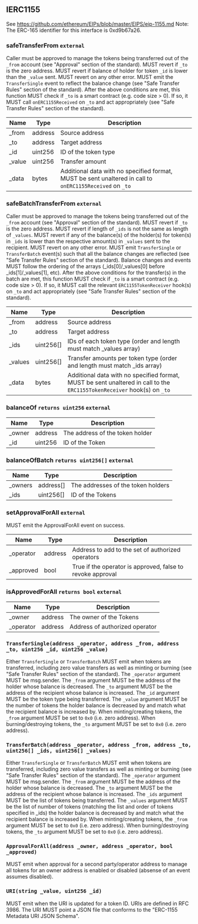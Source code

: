 ## IERC1155

See https://github.com/ethereum/EIPs/blob/master/EIPS/eip-1155.md
Note: The ERC-165 identifier for this interface is 0xd9b67a26.

### safeTransferFrom  `external`

Caller must be approved to manage the tokens being transferred out of the `_from` account (see "Approval" section of the standard).
MUST revert if `_to` is the zero address.
MUST revert if balance of holder for token `_id` is lower than the `_value` sent.
MUST revert on any other error.
MUST emit the `TransferSingle` event to reflect the balance change (see "Safe Transfer Rules" section of the standard).
After the above conditions are met, this function MUST check if `_to` is a smart contract (e.g. code size > 0). If so, it MUST call `onERC1155Received` on `_to` and act appropriately (see "Safe Transfer Rules" section of the standard).


Name  | Type | Description
------------- | ------------- | -------------
_from  | address |    Source address
_to  | address |      Target address
_id  | uint256 |      ID of the token type
_value  | uint256 |   Transfer amount
_data  | bytes |    Additional data with no specified format, MUST be sent unaltered in call to `onERC1155Received` on `_to`

### safeBatchTransferFrom  `external`

Caller must be approved to manage the tokens being transferred out of the `_from` account (see "Approval" section of the standard).
MUST revert if `_to` is the zero address.
MUST revert if length of `_ids` is not the same as length of `_values`.
MUST revert if any of the balance(s) of the holder(s) for token(s) in `_ids` is lower than the respective amount(s) in `_values` sent to the recipient.
MUST revert on any other error.
MUST emit `TransferSingle` or `TransferBatch` event(s) such that all the balance changes are reflected (see "Safe Transfer Rules" section of the standard).
Balance changes and events MUST follow the ordering of the arrays (_ids[0]/_values[0] before _ids[1]/_values[1], etc).
After the above conditions for the transfer(s) in the batch are met, this function MUST check if `_to` is a smart contract (e.g. code size > 0). If so, it MUST call the relevant `ERC1155TokenReceiver` hook(s) on `_to` and act appropriately (see "Safe Transfer Rules" section of the standard).


Name  | Type | Description
------------- | ------------- | -------------
_from  | address |    Source address
_to  | address |      Target address
_ids  | uint256[] |     IDs of each token type (order and length must match _values array)
_values  | uint256[] |  Transfer amounts per token type (order and length must match _ids array)
_data  | bytes |    Additional data with no specified format, MUST be sent unaltered in call to the `ERC1155TokenReceiver` hook(s) on `_to`

### balanceOf `returns uint256` `external`



Name  | Type | Description
------------- | ------------- | -------------
_owner  | address |  The address of the token holder
_id  | uint256 |     ID of the Token


### balanceOfBatch `returns uint256[]` `external`



Name  | Type | Description
------------- | ------------- | -------------
_owners  | address[] | The addresses of the token holders
_ids  | uint256[] |    ID of the Tokens


### setApprovalForAll  `external`

MUST emit the ApprovalForAll event on success.


Name  | Type | Description
------------- | ------------- | -------------
_operator  | address |  Address to add to the set of authorized operators
_approved  | bool |  True if the operator is approved, false to revoke approval

### isApprovedForAll `returns bool` `external`



Name  | Type | Description
------------- | ------------- | -------------
_owner  | address |     The owner of the Tokens
_operator  | address |  Address of authorized operator







### `TransferSingle(address _operator, address _from, address _to, uint256 _id, uint256 _value)`



Either `TransferSingle` or `TransferBatch` MUST emit when tokens are transferred, including zero value transfers as well as minting or burning (see "Safe Transfer Rules" section of the standard).
The `_operator` argument MUST be msg.sender.
The `_from` argument MUST be the address of the holder whose balance is decreased.
The `_to` argument MUST be the address of the recipient whose balance is increased.
The `_id` argument MUST be the token type being transferred.
The `_value` argument MUST be the number of tokens the holder balance is decreased by and match what the recipient balance is increased by.
When minting/creating tokens, the `_from` argument MUST be set to `0x0` (i.e. zero address).
When burning/destroying tokens, the `_to` argument MUST be set to `0x0` (i.e. zero address).

### `TransferBatch(address _operator, address _from, address _to, uint256[] _ids, uint256[] _values)`



Either `TransferSingle` or `TransferBatch` MUST emit when tokens are transferred, including zero value transfers as well as minting or burning (see "Safe Transfer Rules" section of the standard).
The `_operator` argument MUST be msg.sender.
The `_from` argument MUST be the address of the holder whose balance is decreased.
The `_to` argument MUST be the address of the recipient whose balance is increased.
The `_ids` argument MUST be the list of tokens being transferred.
The `_values` argument MUST be the list of number of tokens (matching the list and order of tokens specified in _ids) the holder balance is decreased by and match what the recipient balance is increased by.
When minting/creating tokens, the `_from` argument MUST be set to `0x0` (i.e. zero address).
When burning/destroying tokens, the `_to` argument MUST be set to `0x0` (i.e. zero address).

### `ApprovalForAll(address _owner, address _operator, bool _approved)`



MUST emit when approval for a second party/operator address to manage all tokens for an owner address is enabled or disabled (absense of an event assumes disabled).

### `URI(string _value, uint256 _id)`



MUST emit when the URI is updated for a token ID.
URIs are defined in RFC 3986.
The URI MUST point a JSON file that conforms to the "ERC-1155 Metadata URI JSON Schema".

